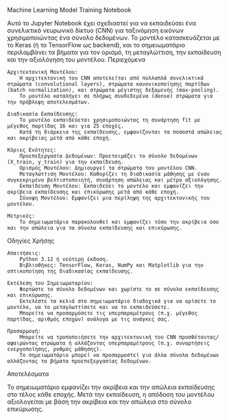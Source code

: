 Machine Learning Model Training Notebook

Αυτό το Jupyter Notebook έχει σχεδιαστεί για να εκπαιδεύσει ένα συνελικτικό νευρωνικό δίκτυο (CNN) για ταξινόμηση εικόνων χρησιμοποιώντας ένα σύνολο δεδομένων. Το μοντέλο κατασκευάζεται με το Keras (ή το TensorFlow ως backend), και το σημειωματάριο περιλαμβάνει τα βήματα για τον ορισμό, τη μεταγλώττιση, την εκπαίδευση και την αξιολόγηση του μοντέλου.
Περιεχόμενα

    Αρχιτεκτονική Μοντέλου:
        Η αρχιτεκτονική του CNN αποτελείται από πολλαπλά συνελικτικά στρώματα (convolutional layers), στρώματα κανονικοποίησης παρτίδων (batch normalization), και στρώματα μέγιστης δεξαμενής (max-pooling).
        Το μοντέλο καταλήγει σε πλήρως συνδεδεμένα (dense) στρώματα για την πρόβλεψη αποτελεσμάτων.

    Διαδικασία Εκπαίδευσης:
        Το μοντέλο εκπαιδεύεται χρησιμοποιώντας τη συνάρτηση fit με μέγεθος παρτίδας 16 και για 25 εποχές.
        Κατά τη διάρκεια της εκπαίδευσης, εμφανίζονται τα ποσοστά απώλειας και ακρίβειας μετά από κάθε εποχή.

    Κύριες Ενότητες:
        Προεπεξεργασία Δεδομένων: Προετοιμάζει το σύνολο δεδομένων (X_train, y_train) για την εκπαίδευση.
        Ορισμός Μοντέλου: Δημιουργεί τα στρώματα του μοντέλου CNN.
        Μεταγλώττιση Μοντέλου: Καθορίζει τη διαδικασία μάθησης με έναν συγκεκριμένο βελτιστοποιητή, συνάρτηση απώλειας και μέτρο αξιολόγησης.
        Εκπαίδευση Μοντέλου: Εκπαιδεύει το μοντέλο και εμφανίζει την ακρίβεια εκπαίδευσης και επικύρωσης μετά από κάθε εποχή.
        Σύνοψη Μοντέλου: Εμφανίζει μια περίληψη της αρχιτεκτονικής του μοντέλου.

    Μετρικές:
        Το σημειωματάριο παρακολουθεί και εμφανίζει τόσο την ακρίβεια όσο και την απώλεια για τα σύνολα εκπαίδευσης και επικύρωσης.

Οδηγίες Χρήσης

    Απαιτήσεις:
        Python 3.12 ή νεότερη έκδοση.
        Βιβλιοθήκες: TensorFlow, Keras, NumPy και Matplotlib για την οπτικοποίηση της διαδικασίας εκπαίδευσης.

    Εκτέλεση του Σημειωματαρίου:
        Φορτώστε το σύνολο δεδομένων και χωρίστε το σε σύνολα εκπαίδευσης και επικύρωσης.
        Εκτελέστε τα κελιά στο σημειωματάριο διαδοχικά για να ορίσετε το μοντέλο, να το μεταγλωττίσετε και να το εκπαιδεύσετε.
        Μπορείτε να προσαρμόσετε τις υπερπαραμέτρους (π.χ. μέγεθος παρτίδας, αριθμός εποχών) ανάλογα με τις ανάγκες σας.

    Προσαρμογή:
        Μπορείτε να τροποποιήσετε την αρχιτεκτονική του CNN προσθέτοντας/αφαιρώντας στρώματα ή αλλάζοντας υπερπαραμέτρους (π.χ. συναρτήσεις ενεργοποίησης, ρυθμός μάθησης).
        Το σημειωματάριο μπορεί να προσαρμοστεί για άλλα σύνολα δεδομένων αλλάζοντας τα βήματα προεπεξεργασίας δεδομένων.

Αποτελέσματα

Το σημειωματάριο εμφανίζει την ακρίβεια και την απώλεια εκπαίδευσης στο τέλος κάθε εποχής. Μετά την εκπαίδευση, η απόδοση του μοντέλου αξιολογείται με βάση την ακρίβεια και την απώλεια στο σύνολο επικύρωσης.
